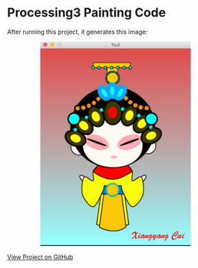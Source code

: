 # Processing3 Painting Code

After running this project, it generates this image:
<p align="center">
  <img src="https://raw.githubusercontent.com/jShawnTsui/OtherProjects/master/YuJi/YuJi.png" width="350"/>
</p>

[View Project on GitHub](https://github.com/jShawnTsui/OtherProjects/tree/master/YuJi)
